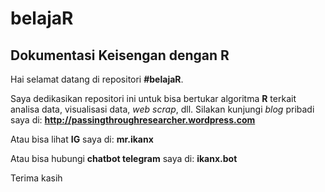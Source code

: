 # belajaR
## Dokumentasi Keisengan dengan R

Hai selamat datang di repositori __#belajaR__.

Saya dedikasikan repositori ini untuk bisa bertukar algoritma __R__ terkait analisa data, visualisasi data, _web scrap_, dll.
Silakan kunjungi _blog_ pribadi saya di: __http://passingthroughresearcher.wordpress.com__

Atau bisa lihat __IG__ saya di: __mr.ikanx__

Atau bisa hubungi __chatbot telegram__ saya di: __ikanx.bot__

Terima kasih

